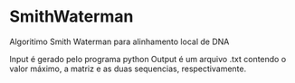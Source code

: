 # SmithWaterman
Algoritimo Smith Waterman para alinhamento local de DNA

Input é gerado pelo programa python
Output é um arquivo .txt contendo o valor máximo, a matriz e as duas sequencias, respectivamente.
